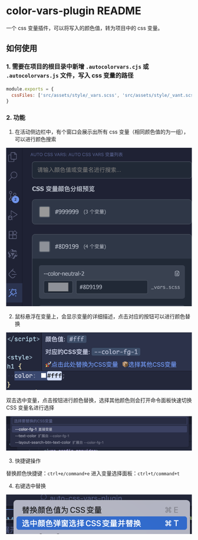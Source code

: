 # color-vars-plugin README

一个 css 变量插件，可以将写入的颜色值，转为项目中的 css 变量。

## 如何使用

### 1. 需要在项目的根目录中新增 `.autocolorvars.cjs` 或 `.autocolorvars.js` 文件，写入 css 变量的路径

```js
module.exports = {
  cssFiles: ['src/assets/style/_vars.scss', 'src/assets/style/_vant.scss']
}
```

### 2. 功能

1. 在活动侧边栏中，有个窗口会展示出所有 css 变量（相同颜色值的为一组），可以进行颜色搜索

![](./img/侧边栏预览.png)

2. 鼠标悬浮在变量上，会显示变量的详细描述，点击对应的按钮可以进行颜色替换

![](./img/颜色hover.png)

双击选中变量，点击按钮进行颜色替换，选择其他颜色则会打开命令面板快速切换 CSS 变量名进行选择

![](./img/其他颜色替换.png)

3. 快捷键操作

替换颜色快捷键：`ctrl+e/command+e`
进入变量选择面板：`ctrl+t/command+t`

4. 右键选中替换

![](./img/右键.png)
